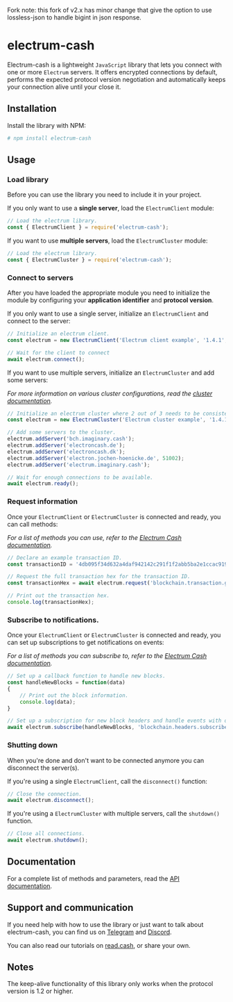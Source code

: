 Fork note: this fork of v2.x has minor change that give the option to use lossless-json to handle bigint in json response.

# electrum-cash

Electrum-cash is a lightweight `JavaScript` library that lets you connect with one or more `Electrum` servers.
It offers encrypted connections by default,
performs the expected protocol version negotiation and
automatically keeps your connection alive until your close it.

## Installation

Install the library with NPM:

```bash
# npm install electrum-cash
```

## Usage

### Load library

Before you can use the library you need to include it in your project.

If you only want to use a **single server**, load the `ElectrumClient` module:

```js
// Load the electrum library.
const { ElectrumClient } = require('electrum-cash');
```

If you want to use **multiple servers**, load the `ElectrumCluster` module:

```js
// Load the electrum library.
const { ElectrumCluster } = require('electrum-cash');
```

### Connect to servers

After you have loaded the appropriate module you need to initialize the module by configuring your **application identifier** and **protocol version**.

If you only want to use a single server, initialize an `ElectrumClient` and connect to the server:
```js
// Initialize an electrum client.
const electrum = new ElectrumClient('Electrum client example', '1.4.1', 'bch.imaginary.cash');

// Wait for the client to connect
await electrum.connect();
```

If you want to use multiple servers, initialize an `ElectrumCluster` and add some servers:

*For more information on various cluster configurations, read the [cluster documentation](https://read.cash/@JonathanSilverblood/electrum-cash-strategic-use-of-clusters-83743111).*

```js
// Initialize an electrum cluster where 2 out of 3 needs to be consistent, polled randomly with fail-over (default).
const electrum = new ElectrumCluster('Electrum cluster example', '1.4.1', 2, 3);

// Add some servers to the cluster.
electrum.addServer('bch.imaginary.cash');
electrum.addServer('electroncash.de');
electrum.addServer('electroncash.dk');
electrum.addServer('electron.jochen-hoenicke.de', 51002);
electrum.addServer('electrum.imaginary.cash');

// Wait for enough connections to be available.
await electrum.ready();
```

### Request information

Once your `ElectrumClient` or `ElectrumCluster` is connected and ready, you can call methods:

*For a list of methods you can use, refer to the [Electrum Cash documentation](https://bitcoincash.network/electrum/).*

```js
// Declare an example transaction ID.
const transactionID = '4db095f34d632a4daf942142c291f1f2abb5ba2e1ccac919d85bdc2f671fb251';

// Request the full transaction hex for the transaction ID.
const transactionHex = await electrum.request('blockchain.transaction.get', transactionID);

// Print out the transaction hex.
console.log(transactionHex);
```

### Subscribe to notifications.

Once your `ElectrumClient` or `ElectrumCluster` is connected and ready, you can set up subscriptions to get notifications on events:

*For a list of methods you can subscribe to, refer to the [Electrum Cash documentation](https://bitcoincash.network/electrum/).*

```js
// Set up a callback function to handle new blocks.
const handleNewBlocks = function(data)
{
    // Print out the block information.
    console.log(data);
}

// Set up a subscription for new block headers and handle events with our callback function.
await electrum.subscribe(handleNewBlocks, 'blockchain.headers.subscribe');
```

### Shutting down

When you're done and don't want to be connected anymore you can disconnect the server(s).

If you're using a single `ElectrumClient`, call the `disconnect()` function:

```js
// Close the connection.
await electrum.disconnect();
```

If you're using a `ElectrumCluster` with multiple servers, call the `shutdown()` function.

```js
// Close all connections.
await electrum.shutdown();
```

## Documentation

For a complete list of methods and parameters, read the [API documentation](https://generalprotocols.gitlab.io/electrum-cash/library/).

## Support and communication

If you need help with how to use the library or just want to talk about electrum-cash, you can find us on [Telegram](https://t.me/electrumcash) and [Discord](https://discord.gg/ZjXQzew).

You can also read our tutorials on [read.cash](https://read.cash/c/electrum-cash-f45e), or share your own.

## Notes

The keep-alive functionality of this library only works when the protocol version is 1.2 or higher.
